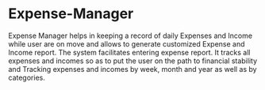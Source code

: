 # Expense-Manager
Expense Manager helps in keeping a record of daily Expenses and Income while user are on move and allows to generate customized Expense and Income report. The system facilitates entering expense report. It tracks all expenses and incomes so as to put the user on the path to financial stability and Tracking expenses and incomes by week, month and year as well as by categories.
